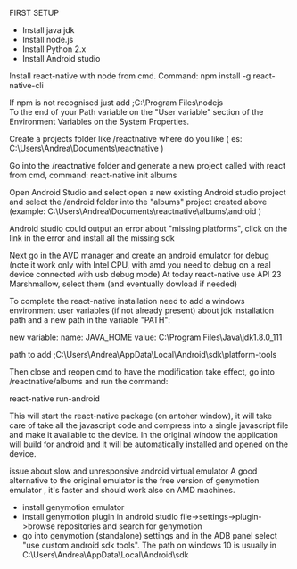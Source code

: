 FIRST SETUP

- Install java jdk
- Install node.js
- Install Python 2.x
- Install Android studio

Install react-native with node from cmd. Command:
npm install -g react-native-cli

If npm is not recognised just add
;C:\Program Files\nodejs\
To the end of your Path variable on the "User variable" section of the Environment Variables on the System Properties.

Create a projects folder like /reactnative where do you like ( es: C:\Users\Andrea\Documents\reactnative )

Go into the /reactnative folder and generate a new project called with react from cmd, command:
react-native init albums

Open Android Studio and select open a new existing Android studio project  and select the /android folder into the "albums" project created above (example: C:\Users\Andrea\Documents\reactnative\albums\android )

Android studio could output an error about "missing platforms", click on the link in the error and install all the missing sdk

Next go in the AVD manager and create an android emulator for debug  (note it work only with Intel CPU, with amd you need to debug on a real device connected with usb debug mode)
At today react-native use API 23 Marshmallow, select them (and eventually dowload if needed)

To complete the react-native installation need to add a windows environment user variables (if not already present) about jdk installation path and a new path in the variable "PATH":

new variable:
name: JAVA_HOME
value:  C:\Program Files\Java\jdk1.8.0_111

path to add
;C:\Users\Andrea\AppData\Local\Android\sdk\platform-tools

Then close and reopen cmd to have the modification take effect, go into /reactnative/albums and run the command:

react-native run-android

This will start the react-native package (on antoher window), it will take care of take all the javascript code and compress into a single javascript file and make it available to the device.
In the original window the application will build for android and it will be automatically installed and opened on the device.

issue about slow and unresponsive android virtual emulator
A good alternative to the original emulator is the free version of genymotion emulator , it's faster and should work also on AMD machines.

- install genymotion emulator
- install genymotion plugin in android studio file->settings->plugin->browse repositories and search for genymotion
- go into genymotion (standalone) settings and in the ADB panel select "use custom android sdk tools". The path on windows 10 is usually in  C:\Users\Andrea\AppData\Local\Android\sdk
